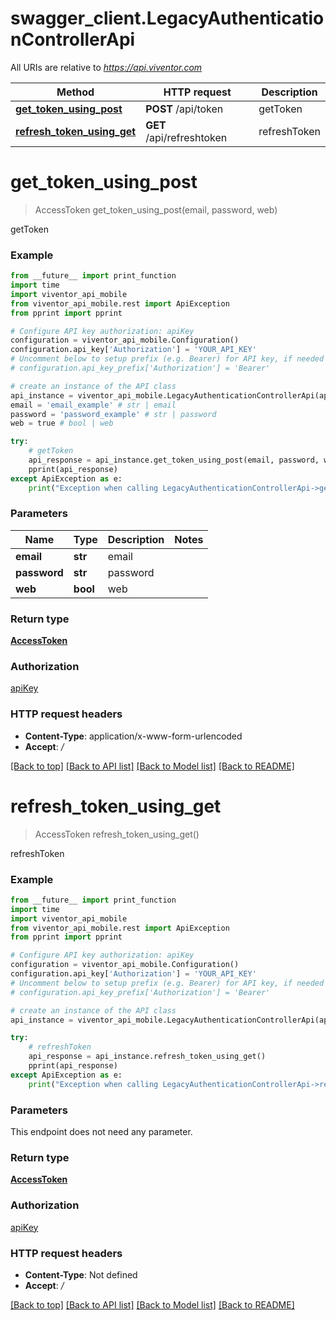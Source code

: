 # swagger_client.LegacyAuthenticationControllerApi

All URIs are relative to *https://api.viventor.com*

Method | HTTP request | Description
------------- | ------------- | -------------
[**get_token_using_post**](LegacyAuthenticationControllerApi.md#get_token_using_post) | **POST** /api/token | getToken
[**refresh_token_using_get**](LegacyAuthenticationControllerApi.md#refresh_token_using_get) | **GET** /api/refreshtoken | refreshToken


# **get_token_using_post**
> AccessToken get_token_using_post(email, password, web)

getToken

### Example
```python
from __future__ import print_function
import time
import viventor_api_mobile
from viventor_api_mobile.rest import ApiException
from pprint import pprint

# Configure API key authorization: apiKey
configuration = viventor_api_mobile.Configuration()
configuration.api_key['Authorization'] = 'YOUR_API_KEY'
# Uncomment below to setup prefix (e.g. Bearer) for API key, if needed
# configuration.api_key_prefix['Authorization'] = 'Bearer'

# create an instance of the API class
api_instance = viventor_api_mobile.LegacyAuthenticationControllerApi(api_mobile.ApiClient(configuration))
email = 'email_example' # str | email
password = 'password_example' # str | password
web = true # bool | web

try:
    # getToken
    api_response = api_instance.get_token_using_post(email, password, web)
    pprint(api_response)
except ApiException as e:
    print("Exception when calling LegacyAuthenticationControllerApi->get_token_using_post: %s\n" % e)
```

### Parameters

Name | Type | Description  | Notes
------------- | ------------- | ------------- | -------------
 **email** | **str**| email | 
 **password** | **str**| password | 
 **web** | **bool**| web | 

### Return type

[**AccessToken**](AccessToken.md)

### Authorization

[apiKey](../README.md#apiKey)

### HTTP request headers

 - **Content-Type**: application/x-www-form-urlencoded
 - **Accept**: */*

[[Back to top]](#) [[Back to API list]](../README.md#documentation-for-api-endpoints) [[Back to Model list]](../README.md#documentation-for-models) [[Back to README]](../README.md)

# **refresh_token_using_get**
> AccessToken refresh_token_using_get()

refreshToken

### Example
```python
from __future__ import print_function
import time
import viventor_api_mobile
from viventor_api_mobile.rest import ApiException
from pprint import pprint

# Configure API key authorization: apiKey
configuration = viventor_api_mobile.Configuration()
configuration.api_key['Authorization'] = 'YOUR_API_KEY'
# Uncomment below to setup prefix (e.g. Bearer) for API key, if needed
# configuration.api_key_prefix['Authorization'] = 'Bearer'

# create an instance of the API class
api_instance = viventor_api_mobile.LegacyAuthenticationControllerApi(api_mobile.ApiClient(configuration))

try:
    # refreshToken
    api_response = api_instance.refresh_token_using_get()
    pprint(api_response)
except ApiException as e:
    print("Exception when calling LegacyAuthenticationControllerApi->refresh_token_using_get: %s\n" % e)
```

### Parameters
This endpoint does not need any parameter.

### Return type

[**AccessToken**](AccessToken.md)

### Authorization

[apiKey](../README.md#apiKey)

### HTTP request headers

 - **Content-Type**: Not defined
 - **Accept**: */*

[[Back to top]](#) [[Back to API list]](../README.md#documentation-for-api-endpoints) [[Back to Model list]](../README.md#documentation-for-models) [[Back to README]](../README.md)

